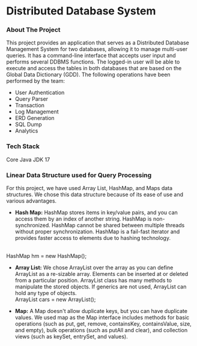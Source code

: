 # Distributed Database System

### About The Project
This project provides an application that serves as a Distributed Database Management System for two databases, allowing it to manage multi-user queries. It has a command-line interface that accepts user input and performs several DDBMS functions. The logged-in user will be able to execute and access the tables in both databases that are based on the Global Data Dictionary (GDD). The following operations have been performed by the team: <br/>
* User Authentication<br/>
* Query Parser<br/>
* Transaction<br/>
* Log Management<br/>
* ERD Generation<br/>
* SQL Dump<br/>
* Analytics<br/>

### Tech Stack
Core Java JDK 17 <br/>

### Linear Data Structure used for Query Processing
For this project, we have used Array List, HashMap, and Maps data structures. We chose this data structure because of its ease of use and various advantages.<br/>

*  **Hash Map:** HashMap stores items in key/value pairs, and you can access them by an index of another string. HashMap is non-synchronized. HashMap cannot be shared between multiple threads without proper synchronization. HashMap is a fail-fast iterator and provides faster access to elements due to hashing technology.
<br/>
HashMap<Integer, String> hm = new HashMap<Integer, String>(); <br/>

* **Array List:** We chose ArrayList over the array as you can define ArrayList as a re-sizable array.     Elements can be inserted at or deleted from a particular position. ArrayList class has many methods to manipulate the stored objects. If generics are not used, ArrayList can hold any type of objects. <br/>
ArrayList<String> cars = new ArrayList<String>(); <br/>

* **Map:** A Map doesn't allow duplicate keys, but you can have duplicate values. We used map as the Map interface includes methods for basic operations (such as put, get, remove, containsKey, containsValue, size, and empty), bulk operations (such as putAll and clear), and collection views (such as keySet, entrySet, and values).
